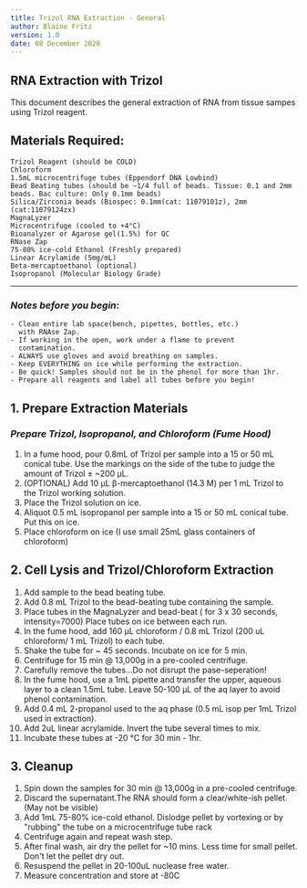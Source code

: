 ```yaml
---
title: Trizol RNA Extraction - General 
author: Blaine Fritz
version: 1.0
date: 08 December 2020
---
```

## RNA Extraction with Trizol

This document describes the general extraction of RNA from tissue sampes using Trizol
reagent. 

## Materials Required:
    Trizol Reagent (should be COLD)  
    Chloroform  
    1.5mL microcentrifuge tubes (Eppendorf DNA Lowbind)  
    Bead Beating tubes (should be ~1/4 full of beads. Tissue: 0.1 and 2mm beads. Bac culture: Only 0.1mm beads)  
    Silica/Zirconia beads (Biospec: 0.1mm(cat: 11079101z), 2mm (cat:11079124zx) 
    MagnaLyzer  
    Microcentrifuge (cooled to +4°C)  
    Bioanalyzer or Agarose gel(1.5%) for QC  
    RNase Zap  
    75-80% ice-cold Ethanol (Freshly prepared)  
    Linear Acrylamide (5mg/mL)  
    Beta-mercaptoethanol (optional)
    Isopropanol (Molecular Biology Grade)
---
### *Notes before you begin*:
```
- Clean entire lab space(bench, pipettes, bottles, etc.) 
  with RNAse Zap. 
- If working in the open, work under a flame to prevent 
  contamination. 
- ALWAYS use gloves and avoid breathing on samples. 
- Keep EVERYTHING on ice while performing the extraction. 
- Be quick! Samples should not be in the phenol for more than 1hr.
- Prepare all reagents and label all tubes before you begin!
```
## 1. Prepare Extraction Materials

### *Prepare Trizol, Isopropanol, and Chloroform (Fume Hood)*

1. In a fume hood, pour 0.8mL of Trizol per sample into a 15 or 50 mL conical tube. Use the markings on the side of the  tube to judge the amount of Trizol ± ~200 μL.
2. (OPTIONAL) Add 10 μL β-mercaptoethanol (14.3 M) per 1 mL Trizol to the Trizol working solution.
3. Place the Trizol solution on ice.
4. Aliquot 0.5 mL isopropanol per sample into a 15 or 50 mL conical tube. Put this on ice.
5. Place chloroform on ice (I use small 25mL glass containers of chloroform)

## 2. Cell Lysis and Trizol/Chloroform Extraction

1. Add sample to the bead beating tube. 
2. Add 0.8 mL Trizol to the bead-beating tube containing the sample. 
3. Place tubes in the MagnaLyzer and bead-beat ( for 3 x 30 seconds, intensity=7000) Place tubes on ice between each run.
4. In the fume hood, add 160 μL chloroform / 0.8 mL Trizol (200 uL chloroform/ 1 mL Trizol) to each tube.
5. Shake the tube for ~ 45 seconds. Incubate on ice for 5 min.
6. Centrifuge for 15 min @ 13,000g in a pre-cooled centrifuge.
7. Carefully remove the tubes...Do not disrupt the pase-seperation!
8. In the fume hood, use a 1mL pipette and transfer the upper, aqueous layer to a clean 1.5mL tube. Leave 50-100 μL of the aq layer to avoid phenol contamination.
9. Add 0.4 mL 2-propanol used to the aq phase (0.5 mL isop per 1mL Trizol used in extraction).
10. Add 2uL linear acrylamide. Invert the tube several times to mix. 
11. Incubate these tubes at -20 °C for 30 min - 1hr. 

## 3. Cleanup

1. Spin down the samples for 30 min @ 13,000g in a pre-cooled centrifuge.
2. Discard the supernatant.The RNA should form a clear/white-ish pellet. (May not be visible)
3. Add 1mL 75-80% ice-cold ethanol. Dislodge pellet by vortexing or by "rubbing" the tube on a microcentrifuge tube rack
4. Centrifuge again and repeat wash step. 
5. After final wash, air dry the pellet for ~10 mins. Less time for small pellet. Don't let the pellet dry out.
6. Resuspend the pellet in 20-100uL nuclease free water.
7. Measure concentration and store at -80C 
